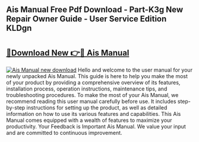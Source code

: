 ## Ais Manual Free Pdf Download - Part-K3g New Repair Owner Guide - User Service Edition KLDgn

# <h2><a href="http://bc23434.oget.top/?id=Ais+Manual">🔗Download New 👉🔴 Ais Manual</a></h2>

[![Ais Manual new download](https://i.imgur.com/5g1atiW.png)](http://bc23434.oget.top/?id=Ais+Manual)
Hello and welcome to the user manual for your newly unpacked Ais Manual. This guide is here to help you make the most of your product by providing a comprehensive overview of its features, installation process, operation instructions, maintenance tips, and troubleshooting procedures. To make the most of your Ais Manual, we recommend reading this user manual carefully before use. It includes step-by-step instructions for setting up the product, as well as detailed information on how to use its various features and capabilities. This Ais Manual comes equipped with a wealth of features to maximize your productivity. Your Feedback is Important Ais Manual. We value your input and are committed to continuous improvement.
